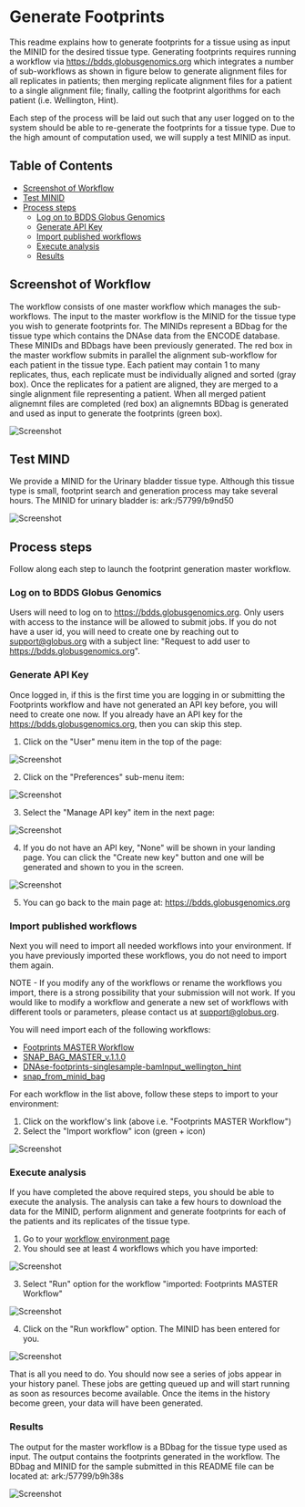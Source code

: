 # Generate Footprints

This readme explains how to generate footprints for a tissue using as input the MINID for the desired tissue type.
Generating footprints requires running a workflow via https://bdds.globusgenomics.org which integrates a number of sub-workflows as shown in figure below to generate alignment files for all replicates in patients; then merging replicate alignment files for a patient to a single alignment file; finally, calling the footprint algorithms for each patient (i.e. Wellington, Hint).

Each step of the process will be laid out such that any user logged on to the system should be able to re-generate the footprints for a tissue type. Due to the high amount of computation used, we will supply a test MINID as input.

## Table of Contents

- [Screenshot of Workflow](#screenshot-of-workflow)
- [Test MINID](#test-MINID)
- [Process steps](#process-steps)
    - [Log on to BDDS Globus Genomics](#log-on-to-bdds-globus-genomics)
    - [Generate API Key](#generate-api-key)
    - [Import published workflows](#import-published-workflows)
    - [Execute analysis](#execute-analysis)
    - [Results](#results)

## Screenshot of Workflow

The workflow consists of one master workflow which manages the sub-workflows. The input to the master workflow is the MINID for the tissue type you wish to generate footprints for. The MINIDs represent a BDbag for the tissue type which contains the DNAse data from the ENCODE database. These MINIDs and BDbags have been previously generated. The red box in the master workflow submits in parallel the alignment sub-workflow for each patient in the tissue type. Each patient may contain 1 to many replicates, thus, each replicate must be individually aligned and sorted (gray box). Once the replicates for a patient are aligned, they are merged to a single alignment file representing a patient. When all merged patient alignemnt files are completed (red box) an alignemnts BDbag is generated and used as input to generate the footprints (green box).

![Screenshot](Figure5c.png)

## Test MIND

We provide a MINID for the Urinary bladder tissue type. Although this tissue type is small, footprint search and generation process may take several hours. The MINID for urinary bladder is: ark:/57799/b9nd50

![Screenshot](bdds_minid_urinary_bladder.png)

## Process steps

Follow along each step to launch the footprint generation master workflow.

### Log on to BDDS Globus Genomics

Users will need to log on to https://bdds.globusgenomics.org. Only users with access to the instance will be allowed to submit jobs. If you do not have a user id, you will need to create one by reaching out to support@globus.org with a subject line: "Request to add user to https://bdds.globusgenomics.org".

### Generate API Key

Once logged in, if this is the first time you are logging in or submitting the Footprints workflow and have not generated an API key before, you will need to create one now. If you already have an API key for the https://bdds.globusgenomics.org, then you can skip this step.

 1) Click on the "User" menu item in the top of the page:

 ![Screenshot](user_menu.png)

 2) Click on the "Preferences" sub-menu item:

 ![Screenshot](preferences_submenu.png)

 3) Select the "Manage API key" item in the next page:

 ![Screenshot](manage_api_key.png)

 4) If you do not have an API key, "None" will be shown in your landing page. You can click the "Create new key" button and one will be generated and shown to you in the screen.

 ![Screenshot](generate_api_key.png)

 5) You can go back to the main page at: https://bdds.globusgenomics.org

### Import published workflows

Next you will need to import all needed workflows into your environment. If you have previously imported these workflows, you do not need to import them again.

NOTE - If you modify any of the workflows or rename the workflows you import, there is a strong possibility that your submission will not work. If you would like to modify a workflow and generate a new set of workflows with different tools or parameters, please contact us at support@globus.org.

You will need import each of the following workflows:

 * [Footprints MASTER Workflow]( https://bdds.globusgenomics.org/u/arodri1215/w/copy-of-imported-footprints-master-workflow-4)
 * [SNAP_BAG_MASTER_v.1.1.0](https://bdds.globusgenomics.org/u/arodri1215/w/copy-of-snapbagmasterv100)
 * [DNAse-footprints-singlesample-bamInput_wellington_hint]( https://bdds.globusgenomics.org/u/arodri1215/w/imported-dnase-footprints-singlesample-baminputwellingtonhint)
 * [snap_from_minid_bag]( https://bdds.globusgenomics.org/u/arodri1215/w/snapfromminidbag)

For each workflow in the list above, follow these steps to import to your environment:

 1) Click on the workflow's link (above i.e. "Footprints MASTER Workflow")
 2) Select the "Import workflow" icon (green + icon)

 ![Screenshot](import_workflows.png)

### Execute analysis

If you have completed the above required steps, you should be able to execute the analysis. The analysis can take a few hours to download the data for the MINID, perform alignment and generate footprints for each of the patients and its replicates of the tissue type.

 1) Go to your [workflow environment page](https://bdds.globusgenomics.org/workflow)
 2) You should see at least 4 workflows which you have imported:

 ![Screenshot](list_of_workflows.png)

 3) Select "Run" option for the workflow "imported: Footprints MASTER Workflow"

 ![Screenshot](master_workflow_run_option.png)

 4) Click on the "Run workflow" option. The MINID has been entered for you.

 ![Screenshot](master_workflow_execute.png)

That is all you need to do. You should now see a series of jobs appear in your history panel. These jobs are getting queued up and will start running as soon as resources become available. Once the items in the history become green, your data will have been generated.

### Results

The output for the master workflow is a BDbag for the tissue type used as input. The output contains the footprints generated in the workflow. The BDbag and MINID for the sample submitted in this README file can be located at: ark:/57799/b9h38s

![Screenshot](bdds_minid_urinary_bladder_footprints.png)
